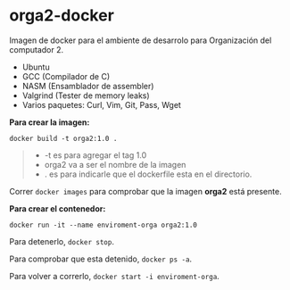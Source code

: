 # orga2-docker

Imagen de docker para el ambiente de desarrolo para Organización del computador 2.

- Ubuntu
- GCC (Compilador de C)
- NASM (Ensamblador de assembler)
- Valgrind (Tester de memory leaks)
- Varios paquetes: Curl, Vim, Git, Pass, Wget

**Para crear la imagen:**

```
docker build -t orga2:1.0 .
```
> - -t es para agregar el tag 1.0
> - orga2 va a ser el nombre de la imagen
> - . es para indicarle que el dockerfile esta en el directorio.

Correr `docker images` para comprobar que la imagen **orga2** está presente.

**Para crear el contenedor:**

``` 
docker run -it --name enviroment-orga orga2:1.0
```

Para detenerlo, `docker stop`.

Para comprobar que esta detenido, `docker ps -a`.

Para volver a correrlo, `docker start -i enviroment-orga`.
